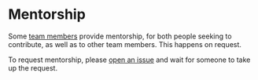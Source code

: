 # Mentorship

Some [team members](members.md) provide mentorship, for both people seeking to contribute, as well as to other team members. This happens on request.

To request mentorship, please [open an issue](https://github.com/fullstaq-labs/fullstaq-ruby-infra/issues/new?template=mentorship.md) and wait for someone to take up the request.
